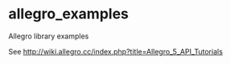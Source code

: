 allegro_examples
================

Allegro library examples

See http://wiki.allegro.cc/index.php?title=Allegro_5_API_Tutorials
